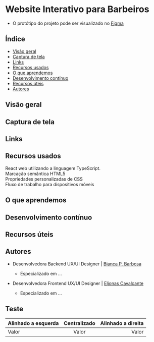 # Website Interativo para Barbeiros
  * O protótipo do projeto pode ser visualizado no [Figma](https://www.figma.com/file/BXCihtXXh9p37lGsENV614/GoBarber?node-id=34%3A1180)

## Índice

  - [Visão geral](#visao-geral)
  - [Captura de tela](#captura-de-tela)
  - [Links](#links)
  - [Recursos usados](#recursos-usados)
  - [O que aprendemos](#o-que-aprendemos)
  - [Desenvolvimento contínuo](#Desenvolvimento-contínuo)
  - [Recursos úteis](#Recursos-uteis)
  - [Autores](#autores)

## Visão geral

## Captura de tela

## Links

## Recursos usados

React web utilizando a linguagem TypeScript. <br>
Marcação semântica HTML5 <br>
Propriedades personalizadas de CSS <br>
Fluxo de trabalho para dispositivos móveis <br>


## O que aprendemos

## Desenvolvimento contínuo

## Recursos úteis

## Autores



* Desenvolvedora Backend  UX/UI Designer | [Bianca P. Barbosa](https://github.com/biancapb)
  * Especializado em ...

* Desenvolvedora Frontend UX/UI Designer |  [Eljonas Cavalcante](https://github.com/EljonasCavalcante)
  * Especializado em ...

## Teste

Alinhado a esquerda | Centralizado | Alinhado a direita
:--------- | :------: | -------:
Valor | Valor | Valor




